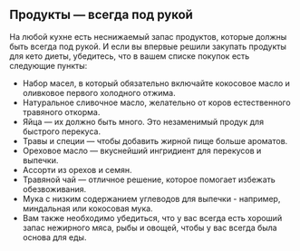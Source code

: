 ## Продукты — всегда под рукой

На любой кухне есть неснижаемый запас продуктов, которые должны быть всегда под рукой. И если вы впервые решили закупать продукты для кето диеты, убедитесь, что в вашем списке покупок есть следующие пункты:

- Набор масел, в который обязательно включайте кокосовое масло и оливковое  первого холодного отжима.
- Натуральное сливочное масло, желательно от коров естественного травяного откорма.
- Яйца — их должно быть много. Это незаменимый продук для быстрого перекуса.
- Травы и специи — чтобы добавить жирной пище больше ароматов.
- Ореховое масло — вкуснейший ингридиент для перекусов и выпечки.
- Ассорти из орехов и семян.
- Травяной чай — отличное решение, которое помогает избежать обезвоживания.
- Мука с низким содержанием углеводов для выпечки - например, миндальная или кокосовая мука.
- Вам также необходимо убедиться, что у вас всегда есть хороший запас нежирного мяса, рыбы и овощей, чтобы у вас всегда была основа для еды.